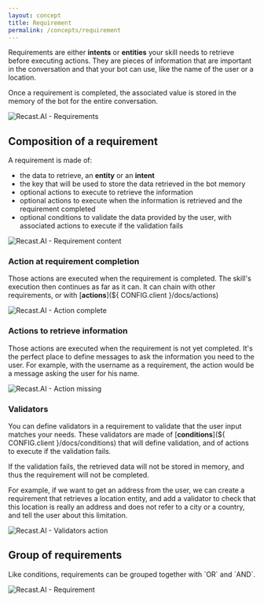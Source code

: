 ```yaml
---
layout: concept
title: Requirement
permalink: /concepts/requirement
---
```


Requirements are either **intents** or **entities** your skill needs to retrieve before executing actions.
They are pieces of information that are important in the conversation and that your bot can use, like the name of the user or a location.

Once a requirement is completed, the associated value is stored in the memory of the bot for the entire conversation.

![Recast.AI - Requirements](//cdn.recast.ai/man/recast-ai-memory-box.png)

## **Composition of a requirement**

A requirement is made of:
- the data to retrieve, an **entity** or an **intent**
- the key that will be used to store the data retrieved in the bot memory
- optional actions to execute to retrieve the information
- optional actions to execute when the information is retrieved and the requirement completed
- optional conditions to validate the data provided by the user, with associated actions to execute if the validation fails

![Recast.AI - Requirement content](//cdn.recast.ai/man/recast-ai-requirement-2.png)

### Action at requirement completion

Those actions are executed when the requirement is completed. The skill's execution then continues as far as it can. It can chain with other requirements, or with [**actions**](${
  CONFIG.client
}/docs/actions)

![Recast.AI - Action complete](//cdn.recast.ai/man/recast-ai-action-complete.png)

### Actions to retrieve information

Those actions are executed when the requirement is not yet completed. It's the perfect place to define messages to ask the information you need to the user.
For example, with the username as a requirement, the action would be a message asking the user for his name.

![Recast.AI - Action missing](//cdn.recast.ai/man/recast-ai-action-missing.png)

### Validators

You can define validators in a requirement to validate that the user input matches your needs.
These validators are made of [**conditions**](${
  CONFIG.client
}/docs/conditions) that will define validation, and of actions to execute if the validation fails.

If the validation fails, the retrieved data will not be stored in memory, and thus the requirement will not be completed.

For example, if we want to get an address from the user, we can create a requirement that retrieves a location entity, and add a validator to check that this location is really an address and does not refer to a city or a country, and tell the user about this limitation.

![Recast.AI - Validators action](//cdn.recast.ai/man/recast-ai-action-validators.png)

## **Group of requirements**

Like conditions, requirements can be grouped together with \`OR\` and \`AND\`.

![Recast.AI - Requirement](//cdn.recast.ai/man/recast-ai-requirement-1.png)
